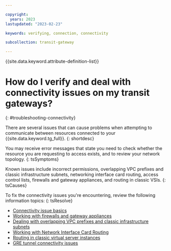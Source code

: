 ```yaml
---

copyright:
  years: 2023
lastupdated: "2023-02-23"

keywords: verifying, connection, connectivity

subcollection: transit-gateway

---
```


{{site.data.keyword.attribute-definition-list}}

# How do I verify and deal with connectivity issues on my transit gateways?
{: #troubleshooting-connectivity}

There are several issues that can cause problems when attempting to communicate between resources connected to your {{site.data.keyword.tg_full}}.
{: shortdesc}

You may receive error messages that state you need to check whether the resource you are requesting to access exists, and to review your network topology.
{: tsSymptoms}

Known issues include incorrect permissions, overlapping VPC prefixes and classic infrastructure subnets, networking interface card routing, access control lists, firewalls and gateway appliances, and routing in classic VSIs.
{: tsCauses}

To fix the connectivity issues you're encountering, review the following information topics:
{: tsResolve}

* [Connectivity issue basics](/docs/transit-gateway?topic=transit-gateway-connectivity-issue-basics)
* [Working with firewalls and gateway appliances](/docs/transit-gateway?topic=transit-gateway-firewalls-gateways)
* [Dealing with overlapping VPC prefixes and classic infrastructure subnets](/docs/transit-gateway?topic=transit-gateway-overlapping-vpc-prefixes-and-classic-subnets)
* [Working with Network Interface Card Routing](/docs/transit-gateway?topic=transit-gateway-tg-nic)
* [Routing in classic virtual server instances](/docs/transit-gateway?topic=transit-gateway-routing-classic-vsi)
* [GRE tunnel connectivity issues](/docs/transit-gateway?topic=transit-gateway-gre-tunnel-conn-issues)
